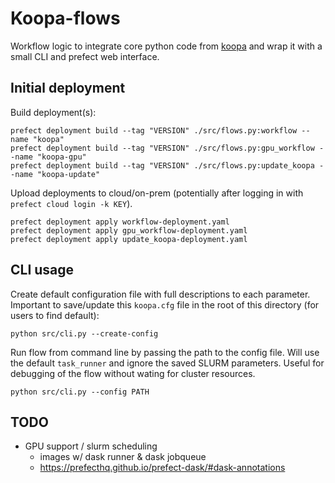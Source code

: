 # Koopa-flows

Workflow logic to integrate core python code from [koopa](https://github.com/bbquercus/koopa) and wrap it with a small CLI and prefect web interface.


## Initial deployment
Build deployment(s):
```
prefect deployment build --tag "VERSION" ./src/flows.py:workflow --name "koopa"
prefect deployment build --tag "VERSION" ./src/flows.py:gpu_workflow --name "koopa-gpu"
prefect deployment build --tag "VERSION" ./src/flows.py:update_koopa --name "koopa-update"
```

Upload deployments to cloud/on-prem (potentially after logging in with `prefect cloud login -k KEY`).
```
prefect deployment apply workflow-deployment.yaml
prefect deployment apply gpu_workflow-deployment.yaml
prefect deployment apply update_koopa-deployment.yaml
```


## CLI usage
Create default configuration file with full descriptions to each parameter. Important to save/update this `koopa.cfg` file in the root of this directory (for users to find default):
```
python src/cli.py --create-config
```
Run flow from command line by passing the path to the config file. Will use the default `task_runner` and ignore the saved SLURM parameters. Useful for debugging of the flow without wating for cluster resources.
```
python src/cli.py --config PATH
```

## TODO
* GPU support / slurm scheduling
	* images w/ dask runner & dask jobqueue
	* https://prefecthq.github.io/prefect-dask/#dask-annotations